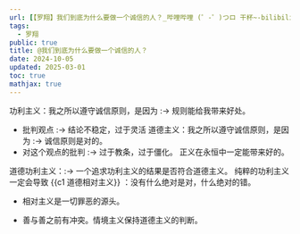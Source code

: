 ```yaml
---
url: [【罗翔】我们到底为什么要做一个诚信的人？_哔哩哔哩 (゜-゜)つロ 干杯~-bilibili](https://www.bilibili.com/video/BV1eE41157se)
tags:
  - 罗翔
public: true
title: @我们到底为什么要做一个诚信的人？
date: 2024-10-05
updated: 2025-03-01
toc: true
mathjax: true
---
```


功利主义：我之所以遵守诚信原则，是因为 :-> 规则能给我带来好处。
  + 批判观点 :-> 结论不稳定，过于灵活
道德主义：我之所以遵守诚信原则，是因为 :-> 诚信原则是对的。
  + 对这个观点的批判 :-> 过于教条，过于僵化。
正义在永恒中一定能带来好的。

道德功利主义：:-> 一个追求功利主义的结果是否符合道德主义。
纯粹的功利主义一定会导致  {{c1 道德相对主义}} ：没有什么绝对是对，什么绝对的错。
  + 相对主义是一切罪恶的源头。

  + 善与善之前有冲突。情境主义保持道德主义的判断。
